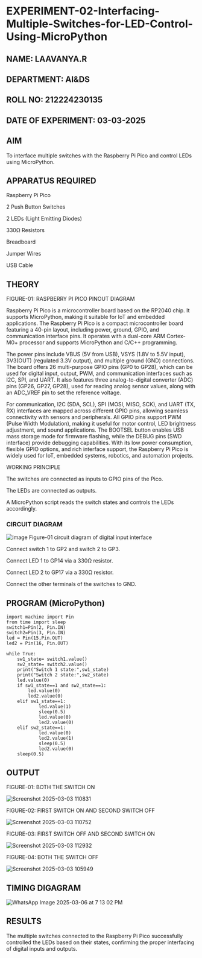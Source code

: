 # EXPERIMENT-02-Interfacing-Multiple-Switches-for-LED-Control-Using-MicroPython


 
## NAME: LAAVANYA.R

## DEPARTMENT: AI&DS

## ROLL NO: 212224230135

## DATE OF EXPERIMENT: 03-03-2025

## AIM

To interface multiple switches with the Raspberry Pi Pico and control LEDs using MicroPython.

## APPARATUS REQUIRED

Raspberry Pi Pico

2 Push Button Switches

2 LEDs (Light Emitting Diodes)

330Ω Resistors

Breadboard

Jumper Wires

USB Cable

## THEORY



FIGURE-01: RASPBERRY PI PICO PINOUT DIAGRAM

Raspberry Pi Pico is a microcontroller board based on the RP2040 chip. It supports MicroPython, making it suitable for IoT and embedded applications. The Raspberry Pi Pico is a compact microcontroller board featuring a 40-pin layout, including power, ground, GPIO, and communication interface pins. It operates with a dual-core ARM Cortex-M0+ processor and supports MicroPython and C/C++ programming.

The power pins include VBUS (5V from USB), VSYS (1.8V to 5.5V input), 3V3(OUT) (regulated 3.3V output), and multiple ground (GND) connections. The board offers 26 multi-purpose GPIO pins (GP0 to GP28), which can be used for digital input, output, PWM, and communication interfaces such as I2C, SPI, and UART. It also features three analog-to-digital converter (ADC) pins (GP26, GP27, GP28), used for reading analog sensor values, along with an ADC_VREF pin to set the reference voltage.

For communication, I2C (SDA, SCL), SPI (MOSI, MISO, SCK), and UART (TX, RX) interfaces are mapped across different GPIO pins, allowing seamless connectivity with sensors and peripherals. All GPIO pins support PWM (Pulse Width Modulation), making it useful for motor control, LED brightness adjustment, and sound applications. The BOOTSEL button enables USB mass storage mode for firmware flashing, while the DEBUG pins (SWD interface) provide debugging capabilities. With its low power consumption, flexible GPIO options, and rich interface support, the Raspberry Pi Pico is widely used for IoT, embedded systems, robotics, and automation projects.

WORKING PRINCIPLE

The switches are connected as inputs to GPIO pins of the Pico.

The LEDs are connected as outputs.

A MicroPython script reads the switch states and controls the LEDs accordingly.

### CIRCUIT DIAGRAM
 ![image](https://github.com/user-attachments/assets/1c7234b9-5041-4156-94b8-0b846adb6b8e)
    Figure-01 circuit diagram of digital input interface 


Connect switch 1 to GP2 and switch 2 to GP3.

Connect LED 1 to GP14 via a 330Ω resistor.

Connect LED 2 to GP17 via a 330Ω resistor.

Connect the other terminals of the switches to GND.

## PROGRAM (MicroPython)
```
import machine import Pin
from time import sleep
switch1=Pin(2, Pin.IN)
switch2=Pin(3, Pin.IN)
led = Pin(15,Pin.OUT)
led2 = Pin(16, Pin.OUT)
   
while True:
    sw1_state= switch1.value()
    sw2_state= switch2.value()
    print("Switch 1 state:",sw1_state)
    print("Switch 2 state:",sw2_state)
    led.value(0)
    if sw1_state==1 and sw2_state==1:
        led.value(0)
        led2.value(0)
    elif sw1_state==1:
            led.value(1)
            sleep(0.5)
            led.value(0)
            led2.value(0)
    elif sw2_state==1:
            led.value(0)
            led2.value(1)
            sleep(0.5)
            led2.value(0)
    sleep(0.5)
```

 

## OUTPUT



FIGURE-01: BOTH THE SWITCH ON

![Screenshot 2025-03-03 110831](https://github.com/user-attachments/assets/24e9b62f-3bf0-475a-b173-163452365d28)


FIGURE-02: FIRST SWITCH ON AND SECOND SWITCH OFF

![Screenshot 2025-03-03 110752](https://github.com/user-attachments/assets/0989bd52-6a04-49a3-af67-17481da90e1a)


FIGURE-03: FIRST SWITCH OFF AND SECOND SWITCH ON

![Screenshot 2025-03-03 112932](https://github.com/user-attachments/assets/d5082da3-282e-4b9b-98a9-c167b45fe5a4)

FIGURE-04: BOTH THE SWITCH OFF

![Screenshot 2025-03-03 105949](https://github.com/user-attachments/assets/e21978a4-aad4-442b-b44c-226b57cb8693)


## TIMING DIGAGRAM 


![WhatsApp Image 2025-03-06 at 7 13 02 PM](https://github.com/user-attachments/assets/8922f88b-a39d-494f-a4c7-26d2017b7c21)
 



## RESULTS

The multiple switches connected to the Raspberry Pi Pico successfully controlled the LEDs based on their states, confirming the proper interfacing of digital inputs and outputs.

